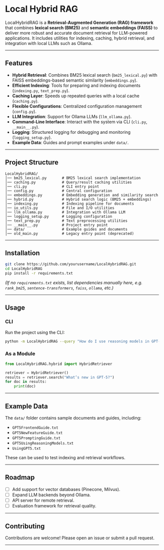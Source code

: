 # Local Hybrid RAG

LocalHybridRAG is a **Retrieval-Augmented Generation (RAG) framework** that combines **lexical search (BM25)** and **semantic embeddings (FAISS)** to deliver more robust and accurate document retrieval for LLM-powered applications. It includes utilities for indexing, caching, hybrid retrieval, and integration with local LLMs such as Ollama.

---

## Features

- **Hybrid Retrieval**: Combines BM25 lexical search (`bm25_lexical.py`) with FAISS embeddings-based semantic similarity (`embeddings.py`).
- **Efficient Indexing**: Tools for preparing and indexing documents (`indexing.py`, `text_prep.py`).
- **Caching Layer**: Speeds up repeated queries with a local cache (`caching.py`).
- **Flexible Configurations**: Centralized configuration management (`config.py`).
- **LLM Integration**: Support for Ollama LLMs (`llm_ollama.py`).
- **Command-Line Interface**: Interact with the system via CLI (`cli.py`, `__main__.py`).
- **Logging**: Structured logging for debugging and monitoring (`logging_setup.py`).
- **Example Data**: Guides and prompt examples under `data/`.

---

## Project Structure

```
LocalHybridRAG/
│── bm25_lexical.py       # BM25 lexical search implementation
│── caching.py            # Query/result caching utilities
│── cli.py                # CLI entry point
│── config.py             # Central configuration
│── embeddings.py         # Embedding generation and similarity search
│── hybrid.py             # Hybrid search logic (BM25 + embeddings)
│── indexing.py           # Indexing pipeline for documents
│── io_utils.py           # File and I/O utilities
│── llm_ollama.py         # Integration with Ollama LLM
│── logging_setup.py      # Logging configuration
│── text_prep.py          # Text preprocessing utilities
│── __main__.py           # Project entry point
│── data/                 # Example guides and documents
│── old_main.py           # Legacy entry point (deprecated)
```

---

## Installation

```bash
git clone https://github.com/yourusername/LocalHybridRAG.git
cd LocalHybridRAG
pip install -r requirements.txt
```

*(If no `requirements.txt` exists, list dependencies manually here, e.g. `rank_bm25`, `sentence-transformers`, `faiss`, `ollama`, etc.)*

---

## Usage

### CLI
Run the project using the CLI:
```bash
python -m LocalHybridRAG --query "How do I use reasoning models in GPT-5?"
```

### As a Module
```python
from LocalHybridRAG.hybrid import HybridRetriever

retriever = HybridRetriever()
results = retriever.search("What’s new in GPT-5?")
for doc in results:
    print(doc)
```

---

## Example Data

The `data/` folder contains sample documents and guides, including:
- `GPT5FrontendGuide.txt`
- `GPT5NewFeatureGuide.txt`
- `GPT5PromptingGuide.txt`
- `GPT5UsingReasoningModels.txt`
- `UsingGPT5.txt`

These can be used to test indexing and retrieval workflows.

---

## Roadmap

- [ ] Add support for vector databases (Pinecone, Milvus).
- [ ] Expand LLM backends beyond Ollama.
- [ ] API server for remote retrieval.
- [ ] Evaluation framework for retrieval quality.

---

## Contributing

Contributions are welcome! Please open an issue or submit a pull request.

---

